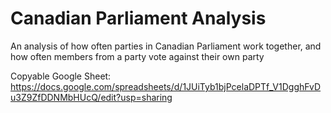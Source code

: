 # Canadian Parliament Analysis
An analysis of how often parties in Canadian Parliament work together, and how often members from a party vote against their own party

Copyable Google Sheet: https://docs.google.com/spreadsheets/d/1JUiTyb1bjPcelaDPTf_V1DgghFvDu3Z9ZfDDNMbHUcQ/edit?usp=sharing
